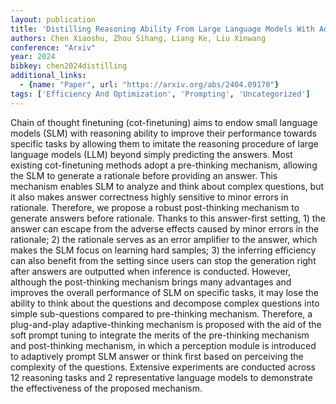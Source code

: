 ```yaml
---
layout: publication
title: 'Distilling Reasoning Ability From Large Language Models With Adaptive Thinking'
authors: Chen Xiaoshu, Zhou Sihang, Liang Ke, Liu Xinwang
conference: "Arxiv"
year: 2024
bibkey: chen2024distilling
additional_links:
  - {name: "Paper", url: "https://arxiv.org/abs/2404.09170"}
tags: ['Efficiency And Optimization', 'Prompting', 'Uncategorized']
---
```

Chain of thought finetuning (cot-finetuning) aims to endow small language
models (SLM) with reasoning ability to improve their performance towards
specific tasks by allowing them to imitate the reasoning procedure of large
language models (LLM) beyond simply predicting the answers. Most existing
cot-finetuning methods adopt a pre-thinking mechanism, allowing the SLM to
generate a rationale before providing an answer. This mechanism enables SLM to
analyze and think about complex questions, but it also makes answer correctness
highly sensitive to minor errors in rationale. Therefore, we propose a robust
post-thinking mechanism to generate answers before rationale. Thanks to this
answer-first setting, 1) the answer can escape from the adverse effects caused
by minor errors in the rationale; 2) the rationale serves as an error amplifier
to the answer, which makes the SLM focus on learning hard samples; 3) the
inferring efficiency can also benefit from the setting since users can stop the
generation right after answers are outputted when inference is conducted.
However, although the post-thinking mechanism brings many advantages and
improves the overall performance of SLM on specific tasks, it may lose the
ability to think about the questions and decompose complex questions into
simple sub-questions compared to pre-thinking mechanism. Therefore, a
plug-and-play adaptive-thinking mechanism is proposed with the aid of the soft
prompt tuning to integrate the merits of the pre-thinking mechanism and
post-thinking mechanism, in which a perception module is introduced to
adaptively prompt SLM answer or think first based on perceiving the complexity
of the questions. Extensive experiments are conducted across 12 reasoning tasks
and 2 representative language models to demonstrate the effectiveness of the
proposed mechanism.
